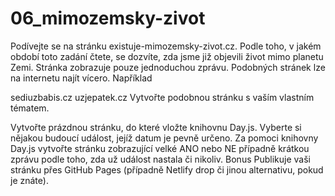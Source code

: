 # 06_mimozemsky-zivot
Podívejte se na stránku existuje-mimozemsky-zivot.cz. Podle toho, v jakém období toto zadání čtete, se dozvíte, zda jsme již objevili život mimo planetu Zemi. Stránka zobrazuje pouze jednoduchou zprávu. Podobných stránek lze na internetu najít vícero. Například

sediuzbabis.cz
uzjepatek.cz
Vytvořte podobnou stránku s vaším vlastním tématem.

Vytvořte prázdnou stránku, do které vložte knihovnu Day.js.
Vyberte si nějakou budoucí událost, jejíž datum je pevně určeno. Za pomoci knihovny Day.js vytvořte stránku zobrazující velké ANO nebo NE případně krátkou zprávu podle toho, zda už událost nastala či nikoliv.
Bonus
Publikuje vaši stránku přes GitHub Pages (případně Netlify drop či jinou alternativu, pokud je znáte).